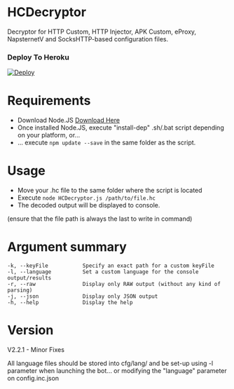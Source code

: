 # HCDecryptor
Decryptor for HTTP Custom, HTTP Injector, APK Custom, eProxy, NapsternetV and SocksHTTP-based configuration files.

### Deploy To Heroku
[![Deploy](https://www.herokucdn.com/deploy/button.svg)](https://heroku.com/deploy?template=https://github.com/ikuvamzz/hctool)

# Requirements
- Download Node.JS [Download Here](https://nodejs.org/en/download/ "Node.JS Download")
- Once installed Node.JS, execute "install-dep" .sh/.bat script depending on your platform, or...
- ... execute `npm update --save` in the same folder as the script.

# Usage
- Move your .hc file to the same folder where the script is located
- Execute `node HCDecryptor.js /path/to/file.hc`
- The decoded output will be displayed to console.

(ensure that the file path is always the last to write in command)

# Argument summary

```
-k, --keyFile           Specify an exact path for a custom keyFile
-l, --language          Set a custom language for the console output/results
-r, --raw               Display only RAW output (without any kind of parsing)
-j, --json              Display only JSON output
-h, --help              Display the help
```

# Version
V2.2.1 - Minor Fixes

All language files should be stored into cfg/lang/ and be set-up using -l parameter when launching the bot... or modifying the "language" parameter on config.inc.json
